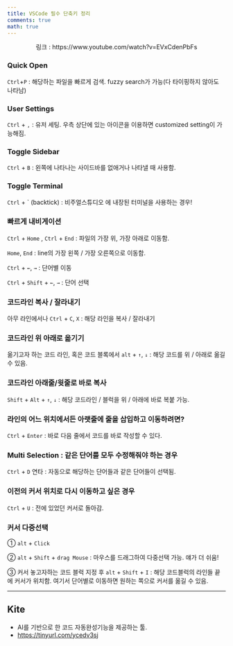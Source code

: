 ```yaml
---
title: VSCode 필수 단축키 정리
comments: true
math: true
---
```


<p align='center'>링크 : https://www.youtube.com/watch?v=EVxCdenPbFs</p>

### Quick Open

`Ctrl`+`P` : 해당하는 파일을 빠르게 검색. fuzzy search가 가능(다 타이핑하지 않아도 나타남)

### User Settings

`Ctrl` + `,` : 유저 세팅. 우측 상단에 있는 아이콘을 이용하면 customized setting이 가능해짐.

### Toggle Sidebar

`Ctrl` + `B` : 왼쪽에 나타나는 사이드바를 없애거나 나타낼 때 사용함.

### Toggle Terminal

`Ctrl` + ` (backtick) : 비주얼스튜디오 에 내장된 터미널을 사용하는 경우!

### 빠르게 내비게이션

`Ctrl` + `Home`  , `Ctrl` + `End` : 파일의 가장 위, 가장 아래로 이동함.

`Home`, `End` : line의 가장 왼쪽 / 가장 오른쪽으로 이동함.

`Ctrl` + `←`, `→` : 단어별 이동

`Ctrl` + `Shift` + `←`, `→` : 단어 선택

### 코드라인 복사 / 잘라내기

아무 라인에서나 `Ctrl` + `C`, `X`  : 해당 라인을 복사 / 잘라내기

### 코드라인 위 아래로 옮기기

옮기고자 하는 코드 라인, 혹은 코드 블록에서 `alt` + `↑`, `↓` : 해당 코드를 위 / 아래로 옮길 수 있음.

### 코드라인 아래줄/윗줄로 바로 복사

`Shift` + `Alt` + `↑`, `↓` : 해당 코드라인 / 블럭을 위 / 아래에 바로 복붙 가능.

### 라인의 어느 위치에서든 아랫줄에 줄을 삽입하고 이동하려면?

`Ctrl` + `Enter` : 바로 다음 줄에서 코드를 바로 작성할 수 있다.

### Multi Selection : 같은 단어를 모두 수정해줘야 하는 경우

`Ctrl`  + `D` 연타 : 자동으로 해당하는 단어들과 같은 단어들이 선택됨.

### 이전의 커서 위치로 다시 이동하고 싶은 경우

`Ctrl` + `U` : 전에 있었던 커서로 돌아감.

### 커서 다중선택

① `alt` + `Click` 

②  `alt` + `Shift` +  `drag Mouse` : 마우스를 드래그하여 다중선택 가능. 얘가 더 쉬움!

③  커서 놓고자하는 코드 블럭 지정 후  `alt` + `Shift` + `I` : 해당 코드블럭의 라인들 끝에 커서가 위치함. 여기서 단어별로 이동하면 원하는 쪽으로 커서를 옮길 수 있음.

---

## Kite

- AI를 기반으로 한 코드 자동완성기능을 제공하는 툴.
- https://tinyurl.com/ycedv3sj